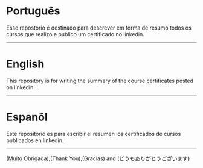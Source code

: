 

# Português

Esse repostório é destinado para descrever em forma de resumo todos os cursos que realizo e publico um certificado no linkedin.

--------------------------------------------------------------------------------------------------------------------------------

# English 

This repository is for writing the summary of the course certificates posted on linkedin.

--------------------------------------------------------------------------------------------------------------------------------

# Espanõl 

Este repositorio es para escribir el resumen los certificados de  cursos publicados en linkedin.

--------------------------------------------------------------------------------------------------------------------------------


(Muito Obrigada),(Thank You),(Gracias) and (どうもありがとうございます)
